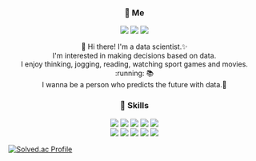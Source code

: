 <h3 align="center"> 💎 Me  </h3>
<p align="center">
  <a href="https://blog.naver.com/leesa4350" target="_blank"><img src="https://img.shields.io/badge/Blog-DD0B78?style=flat-square&logo=GitHub%20Sponsors&logoColor=white"/></a>
  <a href="mailto:leesa4350@gmail.com" target="_blank"><img src="https://img.shields.io/badge/Gmail-EA4335?style=flat-square&logo=Gmail&logoColor=white"/></a>
  <a href="https://www.linkedin.com/in/seryeong-lee-890a15222/" target="_blank"><img src="https://img.shields.io/badge/SeryeongLee-0A66C2?style=flat-square&logo=Linkedin&logoColor=white"/></a>
</p>

<p align="center">
  👋 Hi there! I'm a data scientist.✨ <br>
  I'm interested in making decisions based on data.<br>
  I enjoy thinking, jogging, reading, watching sport games and movies. :running: 📚 <br>
  I wanna be a person who predicts the future with data.🚀 
</p>

<h3 align="center"> 💪 Skills </h3>
<p align="center">
  <img src="https://img.shields.io/badge/Python-3766AB?style=flat-square&logo=Python&logoColor=white"/>
  <img src="https://img.shields.io/badge/R-276DC3?style=flat-square&logo=R&logoColor=white"/>
  <img src="https://img.shields.io/badge/Mysql-4479A1?style=flat-square&logo=Mysql&logoColor=white"/>
  <img src="https://img.shields.io/badge/Django-092E20?style=flat-square&logo=Django&logoColor=white"/>
  <img src="https://img.shields.io/badge/HTML-E34F26?style=flat-square&logo=HTML5&logoColor=white"/>
  <br>
  <img src="https://img.shields.io/badge/CSS-1572B6?style=flat-square&logo=CSS3&logoColor=white"/>
  <img src="https://img.shields.io/badge/GoogleAnalytics-E37400?style=flat-square&logo=GoogleAnalytics&logoColor=white"/>
  <img src="https://img.shields.io/badge/Tableau-00897B?style=flat-square&logo=Tableau&logoColor=white"/>
  <img src="https://img.shields.io/badge/AWS-302683?style=flat-square&logo=AmazonAWS&logoColor=white"/>
  <img src="https://img.shields.io/badge/Git-F05032?style=flat-square&logo=Git&logoColor=white"/>
</p>

[![Solved.ac Profile](http://mazassumnida.wtf/api/v2/generate_badge?boj=leesa4350)](https://solved.ac/leesa4350/)
